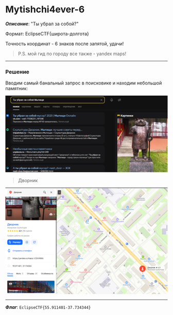 # Mytishchi4ever-6

***Описание***: "Ты убрал за собой?"

Формат: EclipseCTF{широта-долгота}

Точность координат - 6 знаков после запятой, удачи!

>P.S. мой гид по городу все также - yandex maps!

---
### Решение

Вводим самый банальный запрос в поисковике и находим небольшой памятник:

![ScreenShot](../screenshots/Mytishchi4ever-6-1.png)

>Дворник

![ScreenShot](../screenshots/Mytishchi4ever-6-2.png)

---

***Флаг***: `EclipseCTF{55.911401-37.734344}`